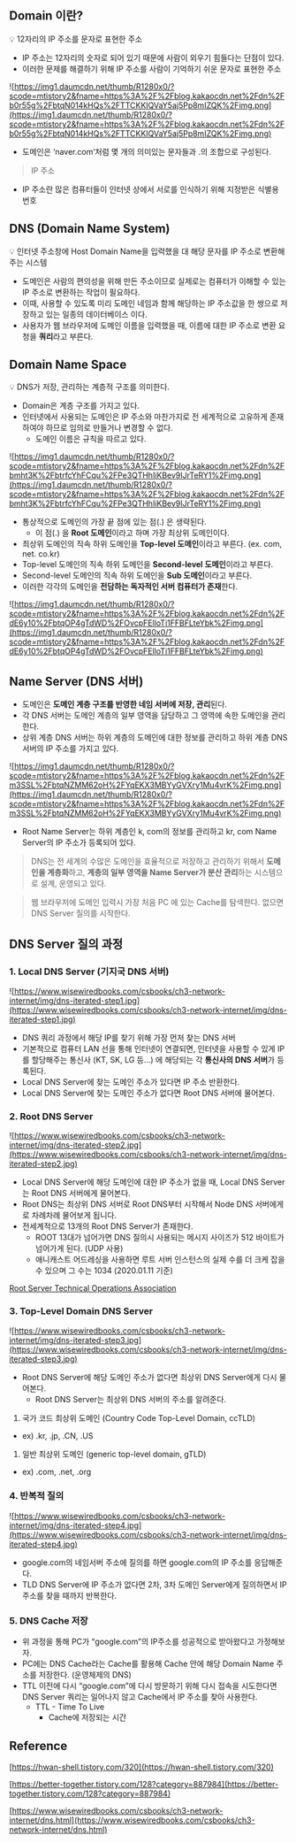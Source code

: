 ## Domain 이란?

<aside>
💡 12자리의 IP 주소를 문자로 표현한 주소

</aside>

- IP 주소는 12자리의 숫자로 되어 있기 때문에 사람이 외우기 힘들다는 단점이 있다.
- 이러한 문제를 해결하기 위해 IP 주소를 사람이 기억하기 쉬운 문자로 표현한 주소

![https://img1.daumcdn.net/thumb/R1280x0/?scode=mtistory2&fname=https%3A%2F%2Fblog.kakaocdn.net%2Fdn%2Fb0r55g%2FbtqN014kHQs%2FTTCKKIQVaY5aj5Pp8mIZQK%2Fimg.png](https://img1.daumcdn.net/thumb/R1280x0/?scode=mtistory2&fname=https%3A%2F%2Fblog.kakaocdn.net%2Fdn%2Fb0r55g%2FbtqN014kHQs%2FTTCKKIQVaY5aj5Pp8mIZQK%2Fimg.png)

- 도메인은 ‘naver.com’처럼 몇 개의 의미있는 문자들과 .의 조합으로 구성된다.

> IP 주소
- IP 주소란 많은 컴퓨터들이 인터넷 상에서 서로를 인식하기 위해 지정받은 식별용 번호
>

## DNS (Domain Name System)

<aside>
💡 인터넷 주소창에 Host Domain Name을 입력했을 대 해당 문자를 IP 주소로 변환해 주는 시스템

</aside>

- 도메인은 사람의 편의성을 위해 만든 주소이므로 실제로는 컴퓨터가 이해할 수 있는 IP 주소로 변환하는 작업이 필요하다.
- 이때, 사용할 수 있도록 미리 도메인 네임과 함께 해당하는 IP 주소값을 한 쌍으로 저장하고 있는 일종의 데이터베이스 이다.
- 사용자가 웹 브라우저에 도메인 이름을 입력했을 때, 이름에 대한 IP 주소로 변환 요청을 **쿼리**라고 부른다.

## Domain Name Space

<aside>
💡 DNS가 저장, 관리하는 계층적 구조를 의미한다.

</aside>

- Domain은 계층 구조를 가지고 있다.
- 인터넷에서 사용되는 도메인은 IP 주소와 마찬가지로 전 세계적으로 고유하게 존재하여야 하므로 임의로 만들거나 변경할 수 없다.
    - 도메인 이름은 규칙을 따르고 있다.

![https://img1.daumcdn.net/thumb/R1280x0/?scode=mtistory2&fname=https%3A%2F%2Fblog.kakaocdn.net%2Fdn%2Fbmht3K%2FbtrfcYhFCqu%2FPe3QTHhIiKBev9IJrTeRY1%2Fimg.png](https://img1.daumcdn.net/thumb/R1280x0/?scode=mtistory2&fname=https%3A%2F%2Fblog.kakaocdn.net%2Fdn%2Fbmht3K%2FbtrfcYhFCqu%2FPe3QTHhIiKBev9IJrTeRY1%2Fimg.png)

- 통상적으로 도메인의 가장 끝 점에 있는 점(.) 은 생략된다.
    - 이 점(.) 을 **Root 도메인**이라고 하며 가장 최상위 도메인이다.
- 최상위 도메인의 직속 하위 도메인을 **Top-level 도메인**이라고 부른다. (ex. com, net. co.kr)
- Top-level 도메인의 직속 하위 도메인을 **Second-level 도메인**이라고 부른다.
- Second-level 도메인의 직속 하위 도메인을 **Sub 도메인**이라고 부른다.
- 이러한 각각의 도메인을 **전담하는 독자적인 서버 컴퓨터가 존재**한다.

![https://img1.daumcdn.net/thumb/R1280x0/?scode=mtistory2&fname=https%3A%2F%2Fblog.kakaocdn.net%2Fdn%2FdE6y10%2FbtqOP4gTdWD%2FOvcpFElloTi1FFBFLteYbk%2Fimg.png](https://img1.daumcdn.net/thumb/R1280x0/?scode=mtistory2&fname=https%3A%2F%2Fblog.kakaocdn.net%2Fdn%2FdE6y10%2FbtqOP4gTdWD%2FOvcpFElloTi1FFBFLteYbk%2Fimg.png)

## Name Server (DNS 서버)

- 도메인은 **도메인 계층 구조를 반영한 네임 서버에 저장, 관리**된다.
- 각 DNS 서버는 도메인 계층의 일부 영역을 담당하고 그 영역에 속한 도메인을 관리한다.
- 상위 계층 DNS 서버는 하위 계층의 도메인에 대한 정보를 관리하고 하위 계층 DNS 서버의 IP 주소를 가지고 있다.

![https://img1.daumcdn.net/thumb/R1280x0/?scode=mtistory2&fname=https%3A%2F%2Fblog.kakaocdn.net%2Fdn%2Fm3SSL%2FbtqNZMM62oH%2FYqEKX3MBYyGVXry1Mu4vrK%2Fimg.png](https://img1.daumcdn.net/thumb/R1280x0/?scode=mtistory2&fname=https%3A%2F%2Fblog.kakaocdn.net%2Fdn%2Fm3SSL%2FbtqNZMM62oH%2FYqEKX3MBYyGVXry1Mu4vrK%2Fimg.png)

- Root Name Server는 하위 계층인 k, com의 정보를 관리하고 kr, com Name Server의 IP 주소가 등록되어 있다.

> DNS는 전 세계의 수많은 도메인을 효율적으로 저장하고 관리하기 위해서 **도메인을 계층화**하고, **계층의 일부 영역을 Name Server가 분산 관리**하는 시스템으로 설계, 운영되고 있다.
>

> 웹 브라우저에 도메인 입력시 가장 처음 PC 에 있는 Cache를 탐색한다. 없으면 DNS Server 질의를 시작한다.
>

## DNS Server 질의 과정

### 1. Local DNS Server (기지국 DNS 서버)

![https://www.wisewiredbooks.com/csbooks/ch3-network-internet/img/dns-iterated-step1.jpg](https://www.wisewiredbooks.com/csbooks/ch3-network-internet/img/dns-iterated-step1.jpg)

- DNS 쿼리 과정에서 해당 IP를 찾기 위해 가장 먼저 찾는 DNS 서버
- 기본적으로 컴퓨터 LAN 선을 통해 인터넷이 연결되면, 인터넷을 사용할 수 있게 IP를 할당해주는 통신사 (KT, SK, LG 등…) 에 해당되는 각 **통신사의 DNS 서버**가 등록된다.
- Local DNS Server에 찾는 도메인 주소가 있다면 IP 주소 반환한다.
- Local DNS Server에 찾는 도메인 주소가 없다면 Root DNS 서버에 물어본다.

### 2. Root DNS Server

![https://www.wisewiredbooks.com/csbooks/ch3-network-internet/img/dns-iterated-step2.jpg](https://www.wisewiredbooks.com/csbooks/ch3-network-internet/img/dns-iterated-step2.jpg)

- Local DNS Server에 해당 도메인에 대한 IP 주소가 없을 때, Local DNS Server는 Root DNS 서버에게 물어본다.
- Root DNS는 최상위 DNS 서버로 Root DNS부터 시작해서 Node DNS 서버에게로 차례차례 물어보게 됩니다.
- 전세계적으로 13개의 Root DNS Server가 존재한다.
    - ROOT 13대가 넘어가면 DNS 질의시 사용되는 메시지 사이즈가 512 바이트가 넘어가게 된다. (UDP 사용)
    - 애니캐스트 어드레싱을 사용하면 루트 서버 인스턴스의 실제 수를 더 크케 잡을 수 있으며 그 수는 1034 (2020.01.11 기준)

[Root Server Technical Operations Association](https://root-servers.org/)

### 3. Top-Level Domain DNS Server

![https://www.wisewiredbooks.com/csbooks/ch3-network-internet/img/dns-iterated-step3.jpg](https://www.wisewiredbooks.com/csbooks/ch3-network-internet/img/dns-iterated-step3.jpg)

- Root DNS Server에 해당 도메인 주소가 없다면 최상위 DNS Server에게 다시 물어본다.
    - Root DNS Server는 최상위 DNS 서버의 주소를 알려준다.
1. 국가 코드 최상위 도메인 (Country Code Top-Level Domain, ccTLD)
- ex) .kr, .jp, .CN, .US
1. 일반 최상위 도메인 (generic top-level domain, gTLD)
- ex) .com, .net, .org

### 4. 반복적 질의

![https://www.wisewiredbooks.com/csbooks/ch3-network-internet/img/dns-iterated-step4.jpg](https://www.wisewiredbooks.com/csbooks/ch3-network-internet/img/dns-iterated-step4.jpg)

- google.com의 네임서버 주소에 질의를 하면 google.com의 IP 주소를 응답해준다.
- TLD DNS Server에 IP 주소가 없다면 2차, 3차 도메인 Server에게 질의하면서 IP 주소를 찾을 때까지 반복한다.

### 5. DNS Cache 저장

- 위 과정을 통해 PC가 “google.com”의 IP주소를 성공적으로 받아왔다고 가정해보자.
- PC에는 DNS Cache라는 Cache를 활용해 Cache 안에 해당 Domain Name 주소를 저장한다. (운영체제의 DNS)
- TTL 이전에 다시 “google.com”에 다시 방문하기 위해 다시 접속을 시도한다면 DNS Server 쿼리는 일어나지 않고 Cache에서 IP 주소를 찾아 사용한다.
    - TTL - Time To Live
        - Cache에 저장되는 시간

## Reference

[https://hwan-shell.tistory.com/320](https://hwan-shell.tistory.com/320)

[https://better-together.tistory.com/128?category=887984](https://better-together.tistory.com/128?category=887984)

[https://www.wisewiredbooks.com/csbooks/ch3-network-internet/dns.html](https://www.wisewiredbooks.com/csbooks/ch3-network-internet/dns.html)